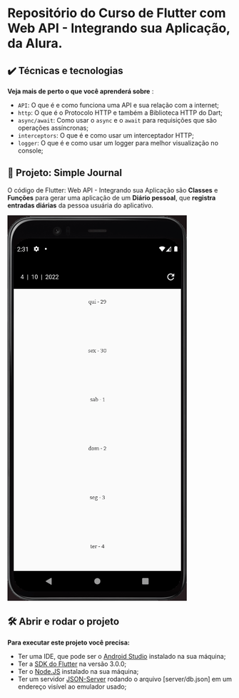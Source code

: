 # Repositório do Curso de Flutter com Web API - Integrando sua Aplicação, da Alura. 

## ✔️ Técnicas e tecnologias

**Veja mais de perto o que você aprenderá sobre** :
- `API`: O que é e como funciona uma API e sua relação com a internet;
- `http`: O que é o Protocolo HTTP e também a Biblioteca HTTP do Dart;
- `async/await`: Como usar o `async` e o `await` para requisições que são operações assíncronas;
- `interceptors`: O que é e como usar um interceptador HTTP;
- `logger`: O que é e como usar um logger para melhor visualização no console;

## 🔨 Projeto: Simple Journal

O código de Flutter: Web API - Integrando sua Aplicação são **Classes** e **Funções** para gerar uma aplicação de um **Diário pessoal**, que **registra entradas diárias** da pessoa usuária do aplicativo.

![GIF animado demonstrando funcionalidades do projeto](https://github.com/alura-cursos/flutter_webapi_first_course/raw/main/gif01.gif)

## 🛠️ Abrir e rodar o projeto

**Para executar este projeto você precisa:**

- Ter uma IDE, que pode ser o  [Android Studio](https://developer.android.com/) instalado na sua máquina;
- Ter a [SDK do Flutter](https://docs.flutter.dev/get-started/install) na versão 3.0.0;
- Ter o [Node.JS](https://nodejs.org/en/) instalado na sua máquina;
- Ter um servidor [JSON-Server](https://www.npmjs.com/package/json-server) rodando o arquivo [server/db.json] em um endereço visível ao emulador usado;
